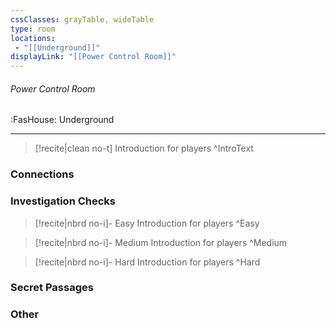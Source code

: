 ```yaml
---
cssClasses: grayTable, wideTable
type: room
locations:
 - "[[Underground]]"
displayLink: "[[Power Control Room]]"
---
```

###### Power Control Room
<span class="sub2">:FasHouse: Underground</span>

---

> [!recite|clean no-t]
>	Introduction for players
>^IntroText
	
### Connections

### Investigation Checks

> [!recite|nbrd no-i]- Easy
>	Introduction for players
>^Easy

> [!recite|nbrd no-i]- Medium
>	Introduction for players
>^Medium

> [!recite|nbrd no-i]- Hard
>	Introduction for players
>^Hard

### Secret Passages

### Other


